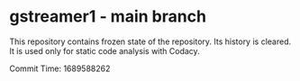 # gstreamer1 - main branch

This repository contains frozen state of the repository.
Its history is cleared. It is used only for static code
analysis with Codacy.

Commit Time: 1689588262